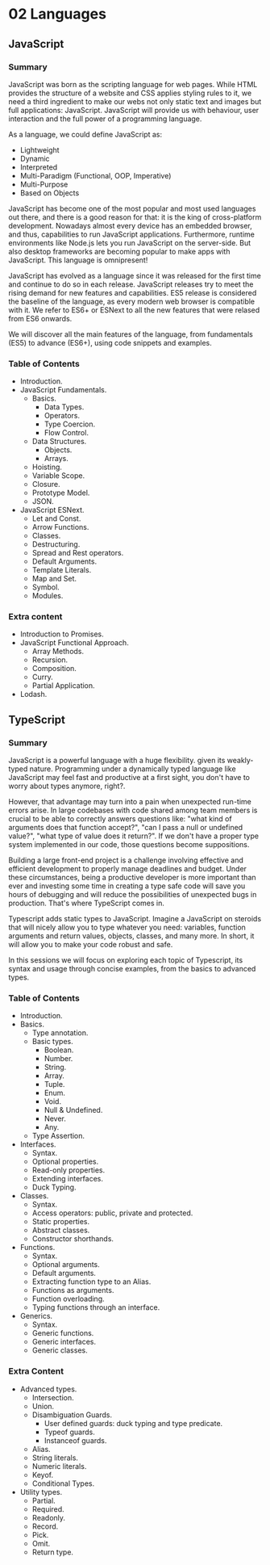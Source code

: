 # 02 Languages

## JavaScript

### Summary

JavaScript was born as the scripting language for web pages. While HTML provides the structure of a website and CSS applies styling rules to it, we need a third ingredient to make our webs not only static text and images but full applications: JavaScript. JavaScript will provide us with behaviour, user interaction and the full power of a programming language.

As a language, we could define JavaScript as:

- Lightweight
- Dynamic
- Interpreted
- Multi-Paradigm (Functional, OOP, Imperative)
- Multi-Purpose
- Based on Objects

JavaScript has become one of the most popular and most used languages out there, and there is a good reason for that: it is the king of cross-platform development. Nowadays almost every device has an embedded browser, and thus, capabilities to run JavaScript applications. Furthermore, runtime environments like Node.js lets you run JavaScript on the server-side. But also desktop frameworks are becoming popular to make apps with JavaScript. This language is omnipresent!

JavaScript has evolved as a language since it was released for the first time and continue to do so in each release. JavaScript releases try to meet the rising demand for new features and capabilities. ES5 release is considered the baseline of the language, as every modern web browser is compatible with it. We refer to ES6+ or ESNext to all the new features that were relased from ES6 onwards.

We will discover all the main features of the language, from fundamentals (ES5) to advance (ES6+), using code snippets and examples.

### Table of Contents

- Introduction.
- JavaScript Fundamentals.
  - Basics.
    - Data Types.
    - Operators.
    - Type Coercion.
    - Flow Control.
  - Data Structures.
    - Objects.
    - Arrays.
  - Hoisting.
  - Variable Scope.
  - Closure.
  - Prototype Model.
  - JSON.
- JavaScript ESNext.
  - Let and Const.
  - Arrow Functions.
  - Classes.
  - Destructuring.
  - Spread and Rest operators.
  - Default Arguments.
  - Template Literals.
  - Map and Set.
  - Symbol.
  - Modules.

### Extra content

- Introduction to Promises.
- JavaScript Functional Approach.
  - Array Methods.
  - Recursion.
  - Composition.
  - Curry.
  - Partial Application.
- Lodash.

## TypeScript

### Summary

JavaScript is a powerful language with a huge flexibility. given its weakly-typed nature. Programming under a dynamically typed language like JavaScript may feel fast and productive at a first sight, you don't have to worry about types anymore, right?.

However, that advantage may turn into a pain when unexpected run-time errors arise. In large codebases with code shared among team members is crucial to be able to correctly answers questions like: "what kind of arguments does that function accept?", "can I pass a null or undefined value?", "what type of value does it return?". If we don't have a proper type system implemented in our code, those questions become suppositions.

Building a large front-end project is a challenge involving effective and efficient development to properly manage deadlines and budget. Under these circumstances, being a productive developer is more important than ever and investing some time in creating a type safe code will save you hours of debugging and will reduce the possibilities of unexpected bugs in production. That's where TypeScript comes in.

Typescript adds static types to JavaScript. Imagine a JavaScript on steroids that will nicely allow you to type whatever you need: variables, function arguments and return values, objects, classes, and many more. In short, it will allow you to make your code robust and safe.

In this sessions we will focus on exploring each topic of Typescript, its syntax and usage through concise examples, from the basics to advanced types.

### Table of Contents

- Introduction.
- Basics.
  - Type annotation.
  - Basic types.
    - Boolean.
    - Number.
    - String.
    - Array.
    - Tuple.
    - Enum.
    - Void.
    - Null & Undefined.
    - Never.
    - Any.
  - Type Assertion.
- Interfaces.
  - Syntax.
  - Optional properties.
  - Read-only properties.
  - Extending interfaces.
  - Duck Typing.
- Classes.
  - Syntax.
  - Access operators: public, private and protected.
  - Static properties.
  - Abstract classes.
  - Constructor shorthands.
- Functions.
  - Syntax.
  - Optional arguments.
  - Default arguments.
  - Extracting function type to an Alias.
  - Functions as arguments.
  - Function overloading.
  - Typing functions through an interface.
- Generics.
  - Syntax.
  - Generic functions.
  - Generic interfaces.
  - Generic classes.

### Extra Content

- Advanced types.
  - Intersection.
  - Union.
  - Disambiguation Guards.
    - User defined guards: duck typing and type predicate.
    - Typeof guards.
    - Instanceof guards.
  - Alias.
  - String literals.
  - Numeric literals.
  - Keyof.
  - Conditional Types.
- Utility types.
  - Partial.
  - Required.
  - Readonly.
  - Record.
  - Pick.
  - Omit.
  - Return type.
